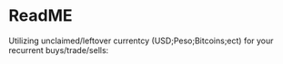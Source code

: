 # ReadME
Utilizing unclaimed/leftover currentcy (USD;Peso;Bitcoins;ect) for your recurrent buys/trade/sells:
